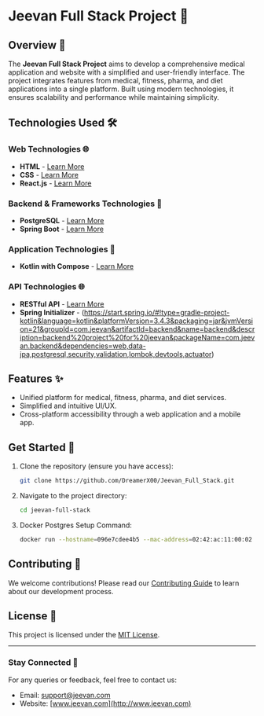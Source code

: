 # Jeevan Full Stack Project 🚀

## Overview 📖
The **Jeevan Full Stack Project** aims to develop a comprehensive medical application and website with a simplified and user-friendly interface. The project integrates features from medical, fitness, pharma, and diet applications into a single platform. Built using modern technologies, it ensures scalability and performance while maintaining simplicity.

## Technologies Used 🛠️

### Web Technologies 🌐
- **HTML** - [Learn More](https://developer.mozilla.org/en-US/docs/Web/HTML)
- **CSS** - [Learn More](https://developer.mozilla.org/en-US/docs/Web/CSS)
- **React.js** - [Learn More](https://react.dev/)

### Backend & Frameworks Technologies 🔗
- **PostgreSQL** - [Learn More](https://www.postgresql.org/)
- **Spring Boot** - [Learn More](https://spring.io/projects/spring-boot)

### Application Technologies 📱
- **Kotlin with Compose** - [Learn More](https://developer.android.com/jetpack/compose)

### API Technologies 🌐
- **RESTful API** - [Learn More](https://restfulapi.net/)
- **Spring Initializer** - (https://start.spring.io/#!type=gradle-project-kotlin&language=kotlin&platformVersion=3.4.3&packaging=jar&jvmVersion=21&groupId=com.jeevan&artifactId=backend&name=backend&description=backend%20project%20for%20jeevan&packageName=com.jeevan.backend&dependencies=web,data-jpa,postgresql,security,validation,lombok,devtools,actuator)



## Features ✨
- Unified platform for medical, fitness, pharma, and diet services.
- Simplified and intuitive UI/UX.
- Cross-platform accessibility through a web application and a mobile app.

## Get Started 🚀
1. Clone the repository (ensure you have access):
   ```bash
   git clone https://github.com/DreamerX00/Jeevan_Full_Stack.git
   ```
2. Navigate to the project directory:
   ```bash
   cd jeevan-full-stack
   ```
3. Docker Postgres Setup Command:
   ```bash
   docker run --hostname=096e7cdee4b5 --mac-address=02:42:ac:11:00:02 --env=POSTGRES_USER=jeevan --env=POSTGRES_PASSWORD=G1@4424 --env=POSTGRES_DB=jeevanDB --env=PATH=/usr/local/sbin:/usr/local/bin:/usr/sbin:/usr/bin:/sbin:/bin:/usr/lib/postgresql/17/bin --env=GOSU_VERSION=1.17 --env=LANG=en_US.utf8 --env=PG_MAJOR=17 --env=PG_VERSION=17.2-1.pgdg120+1 --env=PGDATA=/var/lib/postgresql/data --volume=/var/lib/postgresql/data --network=bridge -p 5432:5432 --restart=no --runtime=runc -d postgres:latest
   ```

## Contributing 🤝
We welcome contributions! Please read our [Contributing Guide](CONTRIBUTING.md) to learn about our development process.

## License 🐜
This project is licensed under the [MIT License](LICENSE).

---

### Stay Connected 💬
For any queries or feedback, feel free to contact us:
- Email: [support@jeevan.com](mailto:support@jeevan.com)
- Website: [www.jeevan.com](http://www.jeevan.com)
